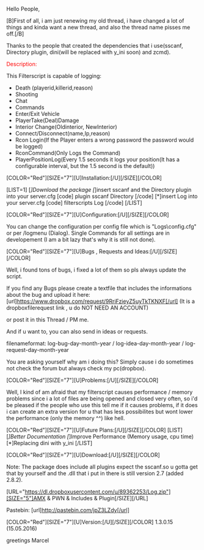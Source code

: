 Hello People,

[B]First of all, i am just renewing my old thread, i have changed a lot of things and kinda want a new thread, and also the thread name pisses me off.[/B]

Thanks to the people that created the dependencies that i use(sscanf, Directory plugin, 
dini(will be replaced with y_ini soon) and zcmd).

<font style="text-decoration: underlined; color: red;" font-size="7">Description:</font>

This Filterscript is capable of logging:

<ul>
<li>Death (playerid,killerid,reason)</li>
<li>Shooting</li>
<li>Chat</li>
<li>Commands</li>
<li>Enter/Exit Vehicle</li>
<li>PlayerTake(Deal)Damage</li>
<li>Interior Change(Oldinterior, NewInterior)</li>
<li>Connect/Disconnect(name,Ip,reason)</li>
<li>Rcon Login(If the Player enters a wrong password the password would be logged)</li>
<li>RconCommand(Only Logs the Command)</li>
<li>PlayerPositionLog(Every 1.5 seconds it logs your position(It has a configurable interval, but the 1.5 second is the default))</li>
</ul>

[COLOR="Red"][SIZE="7"][U]Installation:[/U][/SIZE][/COLOR]

[LIST=1]
[*]Download the package
[*]insert sscanf and the Directory plugin into your server.cfg
[code]
plugin sscanf Directory
[/code]
[*]insert Log into your server.cfg
[code]
filterscripts Log
[/code]
[/LIST]

[COLOR="Red"][SIZE="7"][U]Configuration:[/U][/SIZE][/COLOR]

You can change the configuration per config file which is "Logs\config.cfg" or per /logmenu (Dialog).
Single Commands for all settings are in developement (I am a bit lazy that's why it is still not done).

[COLOR="Red"][SIZE="7"][U]Bugs , Requests and Ideas:[/U][/SIZE][/COLOR]

Well, i found tons of bugs, i fixed a lot of them so pls always update the script.

If you find any Bugs please create a textfile that includes the informations about the bug and upload it here: [url]https://www.dropbox.com/request/9RriFzieyZ5uyTkTKNXF[/url]
(It is a dropboxfilerequest link , u do NOT NEED AN ACCOUNT)

or post it in this Thread / PM me.

And if u want to, you can also send in ideas or requests.

filenameformat: log-bug-day-month-year / log-idea-day-month-year / log-request-day-month-year

You are asking yourself why am i doing this? Simply cause i do sometimes not check the forum but always check my pc(dropbox).

[COLOR="Red"][SIZE="7"][U]Problems:[/U][/SIZE][/COLOR]

Well, I kind of am afraid that my filterscript causes performance / memory problems since i a lot of files are being opened and closed very often, so i'd be pleased if the people who use this tell me if it causes problems, if it does i can create an extra version for u that has less possibilites but wont lower the performance (only the memory ^^) like hell.

[COLOR="Red"][SIZE="7"][U]Future Plans:[/U][/SIZE][/COLOR]
[LIST]
[*]Better Documentation
[*]Improve Performance (Memory usage, cpu time)
[*]Replacing dini with y_ini
[/LIST]

[COLOR="Red"][SIZE="7"][U]Download:[/U][/SIZE][/COLOR]

Note: The package does include all plugins expect the sscanf.so u gotta get that by yourself and the .dll that i put in there is still version 2.7 (added 2.8.2).

[URL="https://dl.dropboxusercontent.com/u/89362253/Log.zip"][SIZE="5"]AMX & PWN & Includes & Plugin[/SIZE][/URL]

Pastebin:
[url]http://pastebin.com/jpZ3LZdy[/url]

[COLOR="Red"][SIZE="7"][U]Version:[/U][/SIZE][/COLOR]
1.3.0.15 (15.05.2016)

greetings Marcel
